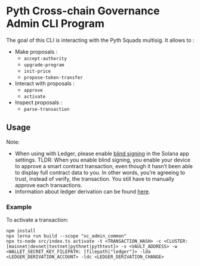 # Pyth Cross-chain Governance Admin CLI Program

The goal of this CLI is interacting with the Pyth Squads multisig.
It allows to :

- Make proposals :
  - `accept-authority`
  - `upgrade-program`
  - `init-price`
  - `propose-token-transfer`
- Interact with proposals :
  - `approve`
  - `activate`
- Inspect proposals :
  - `parse-transaction`

## Usage

Note:

- When using with Ledger, please enable [blind signing](https://www.ledger.com/academy/enable-blind-signing-why-when-and-how-to-stay-safe) in the Solana app settings. TLDR: When you enable blind signing, you enable your device to approve a smart contract transaction, even though it hasn’t been able to display full contract data to you. In other words, you’re agreeing to trust, instead of verify, the transaction. You still have to manually approve each transactions.
- Information about ledger derivation can be found [here](https://github.com/LedgerHQ/ledger-live-common/blob/master/docs/derivation.md).

### Example

To activate a transaction:

```
npm install
npx lerna run build --scope "xc_admin_common"
npx ts-node src/index.ts activate -t <TRANSACTION_HASH> -c <CLUSTER: [mainnet|devnet|testnet|pythnet|pythtest]> -v <VAULT_ADDRESS> -w <WALLET_SECRET_KEY_FILEPATH: [filepath|"ledger"]> -lda <LEDGER_DERIVATION_ACCOUNT> -ldc <LEDGER_DERIVATION_CHANGE>

```
